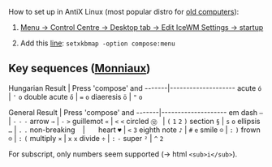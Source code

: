 How to set up in AntiX Linux (most popular distro for [old computers](https://distrowatch.com/search.php?category=Old+Computers)):

1. [Menu -> Control Centre -> Desktop tab -> Edit IceWM Settings -> startup](https://www.reddit.com/r/linuxquestions/comments/2vaf3y/keyboard_layouts_antix_linux/)

2. Add this [line](https://wiki.archlinux.org/index.php/Xorg/Keyboard_configuration#Configuring_compose_key):
`setxkbmap -option compose:menu`

## Key sequences ([Monniaux](https://cgit.freedesktop.org/xorg/lib/libX11/plain/nls/en_US.UTF-8/Compose.pre))

Hungarian
Result | Press 'compose' and
-------|--------------------
acute `ó` | `'` `o`
double acute `ő` | `=` `o`
diaeresis `ö` | `"` `o`

General
Result | Press 'compose' and
-------|--------------------
em dash `—` | `-` `-` `-`
arrow `→` | `-` `>`
guillemot `«` | `<` `<`
circled `⑫ ` | `(` `1` `2` `)`
section `§` | `s` `o`
ellipsis `…` | `.` `.`
non-breaking ` ` | ` ` ` `
heart `♥` | `<` `3`
eighth note `♪` | `#` `e`
smile `☺` | `:` `)`
frown `☹` | `:` `(`
multiply `×` | `x` `x`
divide `÷` | `:` `-`
super `²` | `^` `2`

For subscript, only numbers seem supported (→ html `<sub>i</sub>`).
